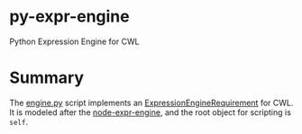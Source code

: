 # py-expr-engine
Python Expression Engine for CWL

# Summary

The [engine.py](engine.py) script implements an [ExpressionEngineRequirement](http://common-workflow-language.github.io/draft-2/#expressionenginerequirement) for CWL. It is modeled after the [node-expr-engine](https://github.com/common-workflow-language/common-workflow-language/tree/master/reference/node-expr-engine), and the root object for scripting is `self`.
